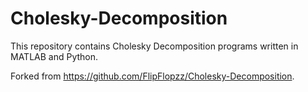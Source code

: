 # Cholesky-Decomposition

This repository contains Cholesky Decomposition programs written in MATLAB and Python.

Forked from <https://github.com/FlipFlopzz/Cholesky-Decomposition>.

